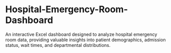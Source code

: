 # Hospital-Emergency-Room-Dashboard
An interactive Excel dashboard designed to analyze hospital emergency room data, providing valuable insights into patient demographics, admission status, wait times, and departmental distributions.
